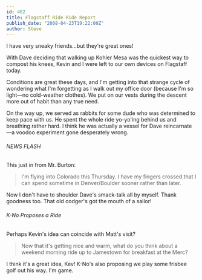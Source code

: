 ```yaml
---
id: 482
title: Flagstaff Ride Ride Report
publish_date: "2008-04-23T19:22:00Z"
author: Steve
---
```

  
I have very sneaky friends...but they're great ones!

With Dave deciding that walking up Kohler Mesa was the quickest way to compost his knees, Kevin and I were left to our own devices on Flagstaff today.

Conditions are great these days, and I'm getting into that strange cycle of wondering what I'm forgetting as I walk out my office door (because I'm so light—no cold-weather clothes). We put on our vests during the descent more out of habit than any true need.

On the way up, we served as rabbits for some dude who was determined to keep pace with us. He spent the whole ride yo-yo'ing behind us and breathing rather hard. I think he was actually a vessel for Dave reincarnate—a voodoo experiment gone desperately wrong.

###### NEWS FLASH

This just in from Mr. Burton:

> I'm flying into Colorado this Thursday. I have my fingers crossed that I can spend sometime in Denver/Boulder sooner rather than later.

Now I don't have to shoulder Dave's smack-talk all by myself. Thank goodness too. That old codger's got the mouth of a sailor!

###### K-No Proposes a Ride

Perhaps Kevin's idea can coincide with Matt's visit?

> Now that it's getting nice and warm, what do you think about a weekend morning ride up to Jamestown for breakfast at the Merc?

I think it's a great idea, Kev! K-No's also proposing we play some frisbee golf out his way. I'm game.
